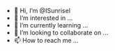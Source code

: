 - 👋 Hi, I’m @ISunrisel
- 👀 I’m interested in ...
- 🌱 I’m currently learning ...
- 💞️ I’m looking to collaborate on ...
- 📫 How to reach me ...

<!---
ISunrisel/ISunrisel is a ✨ special ✨ repository because its `README.md` (this file) appears on your GitHub profile.
You can click the Preview link to take a look at your changes.
--->

